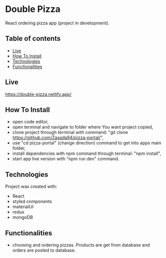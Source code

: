 # Double Pizza
React ordering pizza app (project in development).

## Table of contents
- [Live](#live)
- [How To Install](#how)
- [Technologies](#technologies)
- [Functionalities](#functionalities)

## Live
https://double-pizza.netlify.app/

## How To Install

- open code editor,
- open terminal and navigate to folder where You want project copied,
- clone project through terminal with command: "git clone https://github.com/Zasada94/pizza-portal/",
- use "cd pizza-portal" (change direction) command to get into apps main folder,
- install dependencies with npm command through terminal: "npm install",
- start app live version with "npm run dev" command.
  
## Technologies

Project was created with:

- React
- styled components
- materialUI
- redux
- mongoDB

## Functionalities

- choosing and ordering pizzas. Products are get from database and orders are posted to database.
